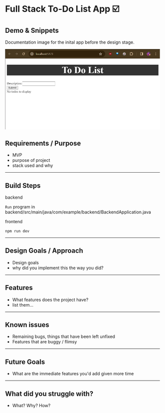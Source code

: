 # Full Stack To-Do List App ☑️

## Demo & Snippets

Documentation image for the inital app before the design stage.

![Alt text](image.png)

## Requirements / Purpose

- MVP
- purpose of project
- stack used and why

---

## Build Steps

backend

`Run` program in backend/src/main/java/com/example/backend/BackendApplication.java

frontend

```
npm run dev
```

---

## Design Goals / Approach

- Design goals
- why did you implement this the way you did?

---

## Features

- What features does the project have?
- list them...

---

## Known issues

- Remaining bugs, things that have been left unfixed
- Features that are buggy / flimsy

---

## Future Goals

- What are the immediate features you'd add given more time

---

## What did you struggle with?

- What? Why? How?
